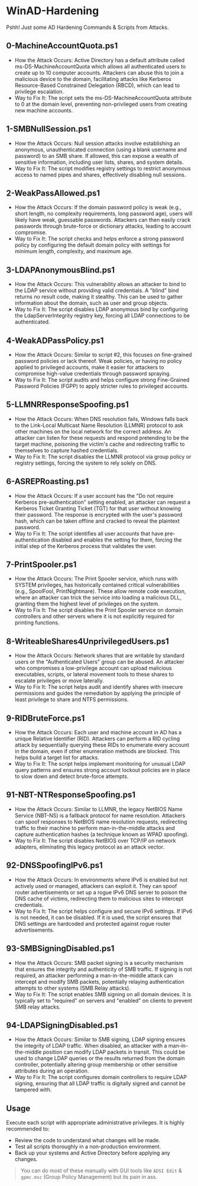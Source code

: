 # WinAD-Hardening
Pshh! Just some AD Hardening Commands & Scripts from Attacks.

## 0-MachineAccountQuota.ps1

- How the Attack Occurs: Active Directory has a default attribute called ms-DS-MachineAccountQuota which allows all authenticated users to create up to 10 computer accounts. Attackers can abuse this to join a malicious device to the domain, facilitating attacks like Kerberos Resource-Based Constrained Delegation (RBCD), which can lead to privilege escalation.
- Way to Fix It: The script sets the ms-DS-MachineAccountQuota attribute to 0 at the domain level, preventing non-privileged users from creating new machine accounts.

## 1-SMBNullSession.ps1

- How the Attack Occurs: Null session attacks involve establishing an anonymous, unauthenticated connection (using a blank username and password) to an SMB share. If allowed, this can expose a wealth of sensitive information, including user lists, shares, and system details.
- Way to Fix It: The script modifies registry settings to restrict anonymous access to named pipes and shares, effectively disabling null sessions.

## 2-WeakPassAllowed.ps1

- How the Attack Occurs: If the domain password policy is weak (e.g., short length, no complexity requirements, long password age), users will likely have weak, guessable passwords. Attackers can then easily crack passwords through brute-force or dictionary attacks, leading to account compromise.
- Way to Fix It: The script checks and helps enforce a strong password policy by configuring the default domain policy with settings for minimum length, complexity, and maximum age.

## 3-LDAPAnonymousBlind.ps1

- How the Attack Occurs: This vulnerability allows an attacker to bind to the LDAP service without providing valid credentials. A "blind" bind returns no result code, making it stealthy. This can be used to gather information about the domain, such as user and group objects.
- Way to Fix It: The script disables LDAP anonymous bind by configuring the LdapServerIntegrity registry key, forcing all LDAP connections to be authenticated.

## 4-WeakADPassPolicy.ps1

- How the Attack Occurs: Similar to script #2, this focuses on fine-grained password policies or lack thereof. Weak policies, or having no policy applied to privileged accounts, make it easier for attackers to compromise high-value credentials through password spraying.
- Way to Fix It: The script audits and helps configure strong Fine-Grained Password Policies (FGPP) to apply stricter rules to privileged accounts.

## 5-LLMNRResponseSpoofing.ps1

- How the Attack Occurs: When DNS resolution fails, Windows falls back to the Link-Local Multicast Name Resolution (LLMNR) protocol to ask other machines on the local network for the correct address. An attacker can listen for these requests and respond pretending to be the target machine, poisoning the victim's cache and redirecting traffic to themselves to capture hashed credentials.
- Way to Fix It: The script disables the LLMNR protocol via group policy or registry settings, forcing the system to rely solely on DNS.

## 6-ASREPRoasting.ps1

- How the Attack Occurs: If a user account has the "Do not require Kerberos pre-authentication" setting enabled, an attacker can request a Kerberos Ticket Granting Ticket (TGT) for that user without knowing their password. The response is encrypted with the user's password hash, which can be taken offline and cracked to reveal the plaintext password.
- Way to Fix It: The script identifies all user accounts that have pre-authentication disabled and enables the setting for them, forcing the initial step of the Kerberos process that validates the user.

## 7-PrintSpooler.ps1

- How the Attack Occurs: The Print Spooler service, which runs with SYSTEM privileges, has historically contained critical vulnerabilities (e.g., SpoolFool, PrintNightmare). These allow remote code execution, where an attacker can trick the service into loading a malicious DLL, granting them the highest level of privileges on the system.
- Way to Fix It: The script disables the Print Spooler service on domain controllers and other servers where it is not explicitly required for printing functions.

## 8-WriteableShares4UnprivilegedUsers.ps1

- How the Attack Occurs: Network shares that are writable by standard users or the "Authenticated Users" group can be abused. An attacker who compromises a low-privilege account can upload malicious executables, scripts, or lateral movement tools to these shares to escalate privileges or move laterally.
- Way to Fix It: The script helps audit and identify shares with insecure permissions and guides the remediation by applying the principle of least privilege to share and NTFS permissions.

## 9-RIDBruteForce.ps1

- How the Attack Occurs: Each user and machine account in AD has a unique Relative Identifier (RID). Attackers can perform a RID cycling attack by sequentially querying these RIDs to enumerate every account in the domain, even if other enumeration methods are blocked. This helps build a target list for attacks.
- Way to Fix It: The script helps implement monitoring for unusual LDAP query patterns and ensures strong account lockout policies are in place to slow down and detect brute-force attempts.

## 91-NBT-NTResponseSpoofing.ps1

- How the Attack Occurs: Similar to LLMNR, the legacy NetBIOS Name Service (NBT-NS) is a fallback protocol for name resolution. Attackers can spoof responses to NetBIOS name resolution requests, redirecting traffic to their machine to perform man-in-the-middle attacks and capture authentication hashes (a technique known as WPAD spoofing).
- Way to Fix It: The script disables NetBIOS over TCP/IP on network adapters, eliminating this legacy protocol as an attack vector.

## 92-DNSSpoofingIPv6.ps1

- How the Attack Occurs: In environments where IPv6 is enabled but not actively used or managed, attackers can exploit it. They can spoof router advertisements or set up a rogue IPv6 DNS server to poison the DNS cache of victims, redirecting them to malicious sites to intercept credentials.
- Way to Fix It: The script helps configure and secure IPv6 settings. If IPv6 is not needed, it can be disabled. If it is used, the script ensures that DNS settings are hardcoded and protected against rogue router advertisements.

## 93-SMBSigningDisabled.ps1

- How the Attack Occurs: SMB packet signing is a security mechanism that ensures the integrity and authenticity of SMB traffic. If signing is not required, an attacker performing a man-in-the-middle attack can intercept and modify SMB packets, potentially relaying authentication attempts to other systems (SMB Relay attacks).
- Way to Fix It: The script enables SMB signing on all domain devices. It is typically set to "required" on servers and "enabled" on clients to prevent SMB relay attacks.

## 94-LDAPSigningDisabled.ps1

- How the Attack Occurs: Similar to SMB signing, LDAP signing ensures the integrity of LDAP traffic. When disabled, an attacker with a man-in-the-middle position can modify LDAP packets in transit. This could be used to change LDAP queries or the results returned from the domain controller, potentially altering group membership or other sensitive attributes during an operation.
- Way to Fix It: The script configures domain controllers to require LDAP signing, ensuring that all LDAP traffic is digitally signed and cannot be tampered with.

## Usage

Execute each script with appropriate administrative privileges. It is highly recommended to:

- Review the code to understand what changes will be made.
- Test all scripts thoroughly in a non-production environment.
- Back up your systems and Active Directory before applying any changes.

> You can do most of these manually with GUI tools like `ADSI Edit` & `gpmc.msc` (Group Policy Management) but its pain in ass.



  
